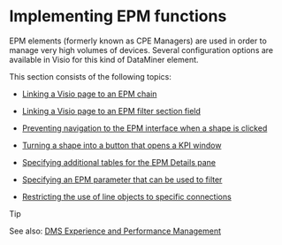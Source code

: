 # Implementing EPM functions

EPM elements (formerly known as CPE Managers) are used in order to manage very high volumes of devices. Several configuration options are available in Visio for this kind of DataMiner element.

This section consists of the following topics:

- [Linking a Visio page to an EPM chain](Linking_a_Visio_page_to_an_EPM_chain.md)

- [Linking a Visio page to an EPM filter section field](Linking_a_Visio_page_to_an_EPM_filter_section_field.md)

- [Preventing navigation to the EPM interface when a shape is clicked](Preventing_navigation_to_the_EPM_interface_when_a_shape_is_clicked.md)

- [Turning a shape into a button that opens a KPI window](Turning_a_shape_into_a_button_that_opens_a_KPI_window.md)

- [Specifying additional tables for the EPM Details pane](Specifying_additional_tables_for_the_EPM_Details_pane.md)

- [Specifying an EPM parameter that can be used to filter](Specifying_an_EPM_parameter_that_can_be_used_to_filter.md)

- [Restricting the use of line objects to specific connections](Restricting_the_use_of_line_objects_to_specific_connections.md)

> [!TIP]
> See also:
> [DMS Experience and Performance Management](../../part_4/EPM/EPM.md#dms-experience-and-performance-management)
